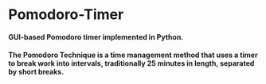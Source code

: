 # Pomodoro-Timer
#### GUI-based Pomodoro timer implemented in Python.
#### The Pomodoro Technique is a time management method that uses a timer to break work into intervals, traditionally 25 minutes in length, separated by short breaks.
